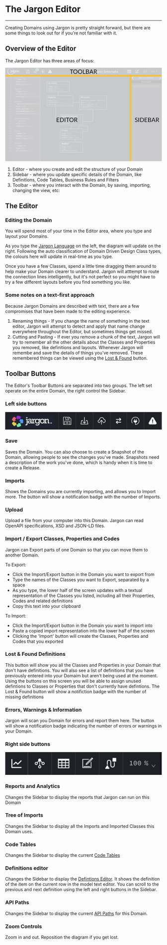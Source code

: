 # The Jargon Editor 

---

Creating Domains using Jargon is pretty straight forward, but there are some things to look out for if you're not familiar with it.

## Overview of the Editor

The Jargon Editor has three areas of focus:

![Showing the layout of the Jargon editor](../static/media/editor_layout.png)

1. Editor - where you create and edit the structure of your Domain
2. Sidebar - where you update specific details of the Domain, like Definitions, Code Tables, Business Rules and Filters
3. Toolbar - where you interact with the Domain, by saving, importing, changing the view, etc:

## The Editor

### Editing the Domain

You will spend most of your time in the Editor area, where you type and layout your Domains.

As you type the [Jargon Language](/pages/language) on the left, the diagram will update on the right. Following the auto classification of Domain Driven Design Class types, the colours here will update in real-time as you type.

Once you have a few Classes, spend a little time dragging them around to help make your Domain clearer to understand. Jargon will atttempt to route the connection lines intelligently, but it's not perfect so you might have to try a few different layouts before you find something you like.

### Some notes on a text-first approach

Because Jargon Domains are described with text, there are a few compromises that have been made to the editing experience.

1. Renaming things - If you change the name of something in the text editor, Jargon will attempt to detect and apply that name change everywhere throughout the Editor, but sometimes things get missed.
2. Cutting and Pasting - If ever you remove a chunk of the text, Jargon will try to remember all the other details about the Classes and Properties you removed, like definitions and layouts. Whenever Jargon will remembe and save the details of things you've removed. These remembered things can be viewed using the [Lost & Found](pages/the_jargon_editor?id=lost-amp-found-definitions) button.



## Toolbar Buttons

The Editor's Toolbar Buttons are separated into two groups. The left set operate on the entire Domain, the right control the Sidebar.


### Left side buttons
![Left side buttons](../static/media/toolbar_buttons_left.png ' :size=400')

### Save

Saves the Domain. You can also choose to create a Snapshot of the Domain, allowing people to see the changes you've made. Snapshots need a description of the work you've done, which is handy when it is time to create a Release.

### Imports

Shows the Domains you are currently importing, and allows you to Import more. The button will show a notification badge with the number of Imports.

### Upload

Upload a file from your computer into this Domain. Jargon can read OpenAPI specifications, XSD and JSON-LD files.

### Import / Export Classes, Properties and Codes

Jargon can Export parts of one Domain so that you can move them to another Domain.

To Export:

- Click the Import/Export button in the Domain you want to export from
- Type the names of the Classes you want to Export, separated by a space
- As you type, the lower half of the screen updates with a textual representation of the Classes you listed, including all their Properties, Codes and related definitions
- Copy this text into your clipboard

To Import:

- Click the Import/Export button in the Domain you want to import into
- Paste a copied import representation into the lower half of the screen
- Clicking the 'Import' button will create the Classes, Properties and Codes that you exported

### Lost & Found Definitions

This button will show you all the Classes and Properties in your Domain that don't have definitions.
You will also see a list of definitions that you have previously entered into your Domaim but aren't being used at the moment.
Using the buttons on this screen you will be able to assign unused defintions to Classes or Properties that don't currently have defintions.
The Lost & Found button will show a notifiction badge with the number of missing definitions

### Errors, Warnings & Information

Jargon will scan you Domain for errors and report them here. The button will show a notification badge indicating the number of errors or warnings in your Domain.


### Right side buttons
![Right side buttons](../static/media/toolbar_buttons_right.png ' :size=400')

### Reports and Analytics

Changes the Sidebar to display the reports that Jargon can run on this Domain

### Tree of Imports

Changes the Sidebar to display all the Imports and Imported Classes this Domain uses.

### Code Tables

Changes the Sidebar to display the current [Code Tables](/pages/code_tables) 

### Definitions editor

Changes the Sidebar to display the [Defintions Editor](pages/data_definitions). It shows the definition of the item on the current row in the model text editor.
You can scroll to the previous and next definition using the left and right buttons in the Sidebar.

### API Paths

Changes the Sidebar to display the current [API Paths](pages/api_paths) for this Domain.

### Zoom Controls

Zoom in and out. Reposition the diagram if you get lost.


